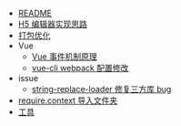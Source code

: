 - [README]()
- [H5 编辑器实现思路](./h5-editor)
- [打包优化](./package-optimization)
- Vue
    - [Vue 事件机制原理](./vue-event)
    - [vue-cli webpack 配置修改](./vue-cli-webpack)
- issue
    - [string-replace-loader 修复三方库 bug](./string-replace-loader)
- [require.context 导入文件夹](./require-context)
- [工具](./tool)
